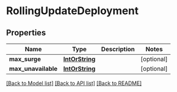 # RollingUpdateDeployment

## Properties
Name | Type | Description | Notes
------------ | ------------- | ------------- | -------------
**max_surge** | [**IntOrString**](IntOrString.md) |  | [optional] 
**max_unavailable** | [**IntOrString**](IntOrString.md) |  | [optional] 

[[Back to Model list]](../README.md#documentation-for-models) [[Back to API list]](../README.md#documentation-for-api-endpoints) [[Back to README]](../README.md)



